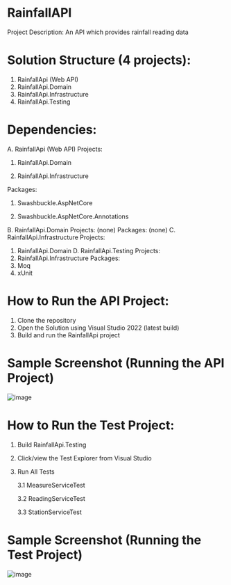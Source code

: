# RainfallAPI
Project Description: An API which provides rainfall reading data

# Solution Structure (4 projects):
1. RainfallApi (Web API)
2. RainfallApi.Domain
3. RainfallApi.Infrastructure
4. RainfallApi.Testing

# Dependencies:

A. RainfallApi (Web API)
   Projects:
   
   1. RainfallApi.Domain
      
   2. RainfallApi.Infrastructure
      
   Packages:
   1. Swashbuckle.AspNetCore
      
   2. Swashbuckle.AspNetCore.Annotations
      
B. RainfallApi.Domain
   Projects: (none)
   Packages: (none)
C. RainfallApi.Infrastructure
   Projects:
   1. RainfallApi.Domain
D. RainfallApi.Testing
   Projects:
   1. RainfallApi.Infrastructure
   Packages:
   1. Moq
   2. xUnit
   
# How to Run the API Project:
1. Clone the repository
2. Open the Solution using Visual Studio 2022 (latest build)
3. Build and run the RainfallApi project

# Sample Screenshot (Running the API Project)

![image](https://github.com/atloyola/RainfallAPI/assets/20338754/e3a83a25-6450-481f-953b-c8070dfcb5b5)


# How to Run the Test Project:
1. Build RainfallApi.Testing
2. Click/view the Test Explorer from Visual Studio
3. Run All Tests
   
   3.1 MeasureServiceTest
   
   3.2 ReadingServiceTest
   
   3.3 StationServiceTest

# Sample Screenshot (Running the Test Project)

![image](https://github.com/atloyola/RainfallAPI/assets/20338754/e1b6024d-d0cb-4adb-8820-07de53f35b03)

